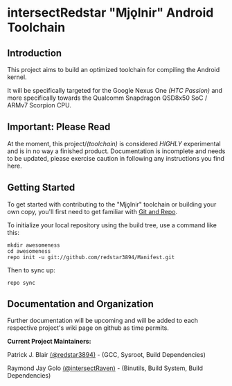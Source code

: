 intersectRedstar "Mjǫlnir" Android Toolchain
==================================

Introduction
------------
This project aims to build an optimized toolchain for compiling the Android kernel.

It will be specifically targeted for the Google Nexus One _(HTC Passion)_ and more 
specifically 
towards the Qualcomm Snapdragon QSD8x50 SoC / ARMv7 Scorpion CPU.

Important: __Please Read__
-------------
At the moment, this project/_(toolchain)_ is considered _HIGHLY_ experimental and is in no way a finished product.
Documentation is incomplete and needs to be updated, please exercise caution in following any instructions you find here.

Getting Started
---------------

To get started with contributing to the "Mjǫlnir" toolchain or building your own copy, you'll first need to get
familiar with [Git and Repo](http://source.android.com/download/using-repo).

To initialize your local repository using the build tree, use a command like this:

    mkdir awesomeness
    cd awesomeness
    repo init -u git://github.com/redstar3894/Manifest.git

Then to sync up:

    repo sync


Documentation and Organization
------------------------------

Further documentation will be upcoming and will be added to each respective project's wiki page on github as time permits.


__Current Project Maintainers:__

Patrick J. Blair [(@redstar3894)](https://github.com/redstar3894) - (GCC, Sysroot, Build Dependencies)

Raymond Jay Golo [(@intersectRaven)](https://github.com/intersectRaven) - (Binutils, Build System, Build Dependencies)
